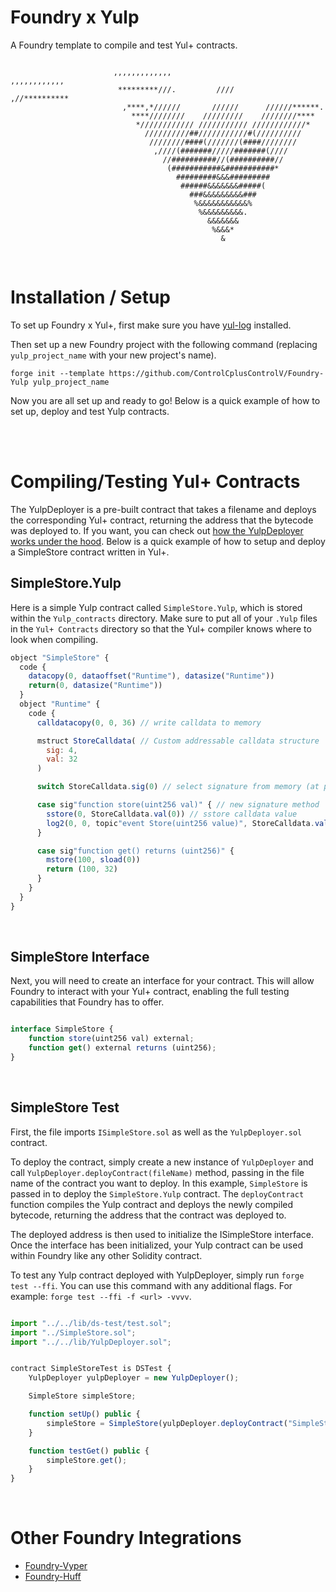 # Foundry x Yulp

A Foundry template to compile and test Yul+ contracts. 

```

                       ,,,,,,,,,,,,,                        ,,,,,,,,,,,,
                        *********///.         ////        ,//********** 
                         ,****,*//////       //////      //////******.  
                           ****////////    /////////    ////////****    
                            *//////////// /////////// ////////////*     
                              //////////##///////////#(//////////       
                               ////////####(///////(####////////        
                                ,////(#######/////#######(////          
                                  //##########//(##########//           
                                   (###########&###########*            
                                     #########&&&#########              
                                      ######&&&&&&&#####(               
                                        ###&&&&&&&&&###                 
                                         %&&&&&&&&&&&%                  
                                          %&&&&&&&&&.                   
                                            &&&&&&&                     
                                             %&&&*                      
                                               &

  ```

<br>


# Installation / Setup

To set up Foundry x Yul+, first make sure you have [yul-log](https://github.com/ControlCplusControlV/Yul-Log) installed.

Then set up a new Foundry project with the following command (replacing `yulp_project_name` with your new project's name).

```
forge init --template https://github.com/ControlCplusControlV/Foundry-Yulp yulp_project_name
```

Now you are all set up and ready to go! Below is a quick example of how to set up, deploy and test Yulp contracts.


<br>
<br>


# Compiling/Testing Yul+ Contracts

The YulpDeployer is a pre-built contract that takes a filename and deploys the corresponding Yul+ contract, returning the address that the bytecode was deployed to. If you want, you can check out [how the YulpDeployer works under the hood](https://github.com/ControlCplusControlV/Foundry-Yulp/blob/main/src/test/lib/YulpDeployer.sol). Below is a quick example of how to setup and deploy a SimpleStore contract written in Yul+.


## SimpleStore.Yulp

Here is a simple Yulp contract called `SimpleStore.Yulp`, which is stored within the `Yulp_contracts` directory. Make sure to put all of your `.Yulp` files in the `Yul+ Contracts` directory so that the Yul+ compiler knows where to look when compiling.

```js
object "SimpleStore" {
  code {
    datacopy(0, dataoffset("Runtime"), datasize("Runtime"))
    return(0, datasize("Runtime"))
  }
  object "Runtime" {
    code {
      calldatacopy(0, 0, 36) // write calldata to memory

      mstruct StoreCalldata( // Custom addressable calldata structure
        sig: 4,
        val: 32
      )

      switch StoreCalldata.sig(0) // select signature from memory (at position 0)

      case sig"function store(uint256 val)" { // new signature method
        sstore(0, StoreCalldata.val(0)) // sstore calldata value
        log2(0, 0, topic"event Store(uint256 value)", StoreCalldata.val(0))
      }

      case sig"function get() returns (uint256)" {
        mstore(100, sload(0))
        return (100, 32)
      }
    }
  }
}
```

<br>


## SimpleStore Interface

Next, you will need to create an interface for your contract. This will allow Foundry to interact with your Yul+ contract, enabling the full testing capabilities that Foundry has to offer.

```js

interface SimpleStore {
    function store(uint256 val) external;
    function get() external returns (uint256);
}
```

<br>


## SimpleStore Test

First, the file imports `ISimpleStore.sol` as well as the `YulpDeployer.sol` contract.

To deploy the contract, simply create a new instance of `YulpDeployer` and call `YulpDeployer.deployContract(fileName)` method, passing in the file name of the contract you want to deploy. In this example, `SimpleStore` is passed in to deploy the `SimpleStore.Yulp` contract. The `deployContract` function compiles the Yulp contract and deploys the newly compiled bytecode, returning the address that the contract was deployed to.

The deployed address is then used to initialize the ISimpleStore interface. Once the interface has been initialized, your Yulp contract can be used within Foundry like any other Solidity contract.

To test any Yulp contract deployed with YulpDeployer, simply run `forge test --ffi`. You can use this command with any additional flags. For example: `forge test --ffi -f <url> -vvvv`.

```js

import "../../lib/ds-test/test.sol";
import "../SimpleStore.sol";
import "../../lib/YulpDeployer.sol";


contract SimpleStoreTest is DSTest {
    YulpDeployer yulpDeployer = new YulpDeployer();

    SimpleStore simpleStore;

    function setUp() public {
        simpleStore = SimpleStore(yulpDeployer.deployContract("SimpleStore"));
    }

    function testGet() public {
        simpleStore.get();
    }
}

```

<br>

# Other Foundry Integrations

- [Foundry-Vyper](https://github.com/0xKitsune/Foundry-Vyper) 
- [Foundry-Huff](https://github.com/0xKitsune/Foundry-Huff)
